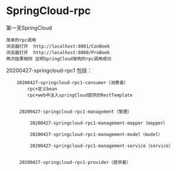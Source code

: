 # SpringCloud-rpc

第一天SpringCloud

	简单的rpc调用
	浏览器打开  http://localhost:8081/ConBook
	浏览器打开  http://localhost:8080/ProBook
	两次结果相同 证明SpringCloud架构的rpc调用成功




20200427-springcloud-rpc1
	包括：

		20200427-springcloud-rpc1-consumer（消费者）
			rpc+定义bean  
			rpc+web中注入springCloud提供的RestTemplate


		 20200427-springcloud-rpc1-management（管理）

			 20200427-springcloud-rpc1-management-mapper（mapper）

			 20200427-springcloud-rpc1-management-model（model）

			 20200427-springcloud-rpc1-management-service（service）


		 20200427-springcloud-rpc1-provider（提供者）	
